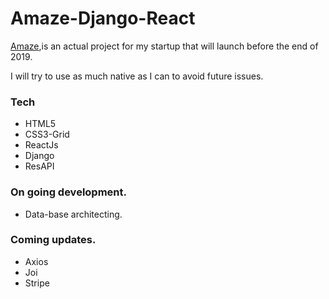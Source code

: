 # Amaze-Django-React

[Amaze](http://amaze-me.herokuapp.com/),is an actual project for my startup that will launch before the end of 2019.

I will try to use as much native as I can to avoid future issues.

### Tech

* HTML5
* CSS3-Grid
* ReactJs
* Django
* ResAPI


### On going development.

* Data-base architecting.

### Coming updates.

* Axios
* Joi
* Stripe





